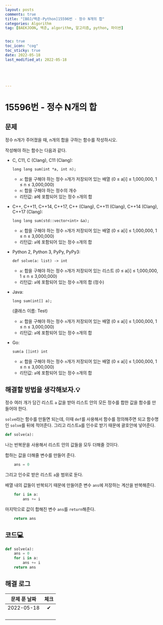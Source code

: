 ```yaml
---
layout: posts
comments: true
title: "[BOJ/백준-Python]15596번 - 정수 N개의 합"
categories: Algorithm
tag: [BAEKJOON, 백준, algorithm, 알고리즘, python, 파이썬]


toc: true
toc_icon: "cog"
toc_sticky: true
date: 2022-05-18
last_modified_at: 2022-05-18





---
```




# 15596번 - 정수 N개의 합



## 문제

정수 n개가 주어졌을 때, n개의 합을 구하는 함수를 작성하시오.

작성해야 하는 함수는 다음과 같다.

- C, C11, C (Clang), C11 (Clang):

   

  ```
  long long sum(int *a, int n);
  ```

  - `a`: 합을 구해야 하는 정수 `n`개가 저장되어 있는 배열 (0 ≤ a[i] ≤ 1,000,000, 1 ≤ n ≤ 3,000,000)
  - `n`: 합을 구해야 하는 정수의 개수
  - 리턴값: a에 포함되어 있는 정수 `n`개의 합

- C++, C++11, C++14, C++17, C++ (Clang), C++11 (Clang), C++14 (Clang), C++17 (Clang):

   

  ```
  long long sum(std::vector<int> &a);
  ```

  - `a`: 합을 구해야 하는 정수 `n`개가 저장되어 있는 배열 (0 ≤ a[i] ≤ 1,000,000, 1 ≤ n ≤ 3,000,000)
  - 리턴값: `a`에 포함되어 있는 정수 `n`개의 합

- Python 2, Python 3, PyPy, PyPy3:

   

  ```
  def solve(a: list) -> int
  ```

  - `a`: 합을 구해야 하는 정수 `n`개가 저장되어 있는 리스트 (0 ≤ a[i] ≤ 1,000,000, 1 ≤ n ≤ 3,000,000)
  - 리턴값: `a`에 포함되어 있는 정수 `n`개의 합 (정수)

- Java:

   

  ```
  long sum(int[] a);
  ```

   

  (클래스 이름: Test)

  - `a`: 합을 구해야 하는 정수 `n`개가 저장되어 있는 배열 (0 ≤ a[i] ≤ 1,000,000, 1 ≤ n ≤ 3,000,000)
  - 리턴값: `a`에 포함되어 있는 정수 `n`개의 합

- Go: 

  ```
  sum(a []int) int
  ```

  - `a`: 합을 구해야 하는 정수 `n`개가 저장되어 있는 배열 (0 ≤ a[i] ≤ 1,000,000, 1 ≤ n ≤ 3,000,000)
  - 리턴값: `a`에 포함되어 있는 정수 `n`개의 합



##  해결할 방법을 생각해보자.💡

정수 여러 개가 담긴 리스트 `a` 값을 받아 리스트 안의 모든 정수를 합한 값을 함수를 만들어야 한다.

`solve`라는 함수를 만들면 되는데, 이때 `def`를 사용해서 함수를 정의해주면 되고 함수명인 `solve`를 뒤에 적어준다. 그리고 리스트`a`를 인수로 받기 때문에 괄호안에 넣어준다.

```python
def solve(a):
```

나는 반복문을 사용해서 리스트 안의 값들을 모두 더해줄 것이다.

합하는 값을 더해줄 변수를 만들어 준다.

```python
	ans = 0
```

그리고 인수로 받은 리스트  `a`을 범위로 둔다.

배열 내의 값들이 반복되기 때문에 만들어준 변수 `ans`에 저장하는 계산을 반복해준다.

```python
	for i in a:
        ans += i
```

마지막으로 값이 합해진 변수 `ans`를 `return`해준다.

```python
	return ans
```





## 코드💻

```python
def solve(a):
    ans = 0
    for i in a:
        ans += i
    return ans
```





## 해결 로그 

| 문제 푼 날짜 | 체크 |
| :----------: | :--: |
|  2022-05-18  |  ✔   |
|              |      |
|              |      |
|              |      |
|              |      |



